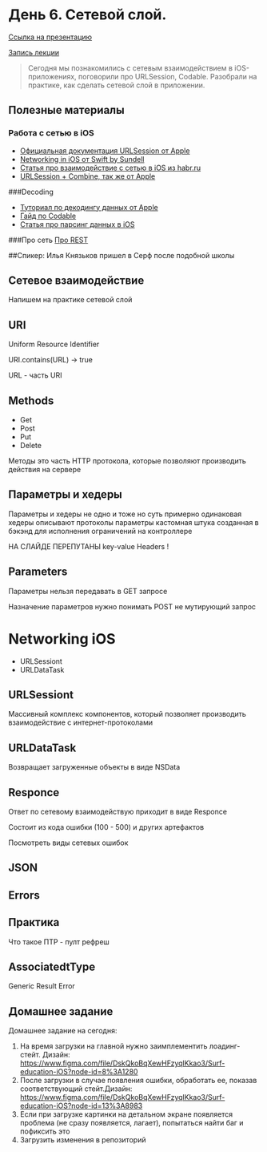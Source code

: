 # День 6. Сетевой слой.

[Ссылка на презентацию](https://drive.google.com/file/d/1gPHkUr72QVXA23lF7796KAde5jRPfoTU/view?usp=sharing)

[Запись лекции](https://drive.google.com/file/d/1vQyKV8xKKF4een36K55v_wvlQHj4QClc/view?usp=sharing)

>Сегодня мы познакомились с сетевым взаимодействием в iOS-приложениях, поговорили про URLSession, Codable. Разобрали на практике, как сделать сетевой слой в приложении. 

## Полезные материалы

### Работа с сетью в iOS
- [Официальная документация URLSession от Apple](https://developer.apple.com/documentation/foundation/urlsession)
- [Networking in iOS от Swift by Sundell](https://www.swiftbysundell.com/basics/networking)
- [Статья про взаимодействие с сетью в iOS из habr.ru](https://habr.com/ru/post/414359/)
- [URLSession + Combine, так же от Apple](https://developer.apple.com/documentation/foundation/urlsession/processing_url_session_data_task_results_with_combine)

###Decoding
- [Туториал по декодингу данных  от Apple](https://developer.apple.com/documentation/foundation/archives_and_serialization/encoding_and_decoding_custom_types)
- [Гайд по Codable](https://benscheirman.com/2017/06/swift-json/)
- [Статья про парсинг данных в iOS](https://habr.com/ru/post/414221/)

###Про сеть
[Про REST](https://medium.com/@andr.ivas12/rest-%D0%BF%D1%80%D0%BE%D1%81%D1%82%D1%8B%D0%BC-%D1%8F%D0%B7%D1%8B%D0%BA%D0%BE%D0%BC-90a0bca0bc78)

##Спикер:
Илья Князьков
пришел в Серф после подобной школы

## Сетевое взаимодействие
Напишем на практике сетевой слой

## URI
Uniform Resource Identifier

URI.contains(URL) -> true

URL - часть URI

## Methods

- Get
- Post
- Put
- Delete

Методы это часть HTTP протокола, которые позволяют
производить действия на сервере

## Параметры и хедеры

Параметры и хедеры не одно и тоже
но суть примерно одинаковая
хедеры описывают протоколы
параметры кастомная штука созданная в бэкэнд
для исполнения ограничений на контроллере

НА СЛАЙДЕ ПЕРЕПУТАНЫ key-value Headers !

## Parameters
Параметры нельзя передавать в GET запросе

Назначение параметров нужно понимать
POST не мутирующий запрос

# Networking iOS

- URLSessiont
- URLDataTask

## URLSessiont

Массивный комплекс компонентов, который позволяет производить взаимодействие с интернет-протоколами

## URLDataTask
Возвращает загруженные объекты в виде NSData

## Responce

Ответ по сетевому взаимодействую приходит в виде Responce

Состоит из кода ошибки (100 - 500)
и других артефактов

Посмотреть виды сетевых ошибок


## JSON

## Errors

## Практика
Что такое ПТР - пулт рефреш

## AssociatedtType
Generic
Result
Error

## Домашнее задание
Домашнее задание на сегодня:

1. На время загрузки на главной нужно заимплементить лоадинг-стейт. Дизайн: https://www.figma.com/file/DskQkoBqXewHFzyqlKkao3/Surf-education-iOS?node-id=8%3A1280 
2. После загрузки в случае появления ошибки,  обработать ее, показав соответствующий стейт.Дизайн: https://www.figma.com/file/DskQkoBqXewHFzyqlKkao3/Surf-education-iOS?node-id=13%3A8983
3. Если при загрузке картинки на детальном экране появляется проблема (не сразу появляется, лагает),  попытаться найти баг и пофиксить это
4. Загрузить изменения в репозиторий
